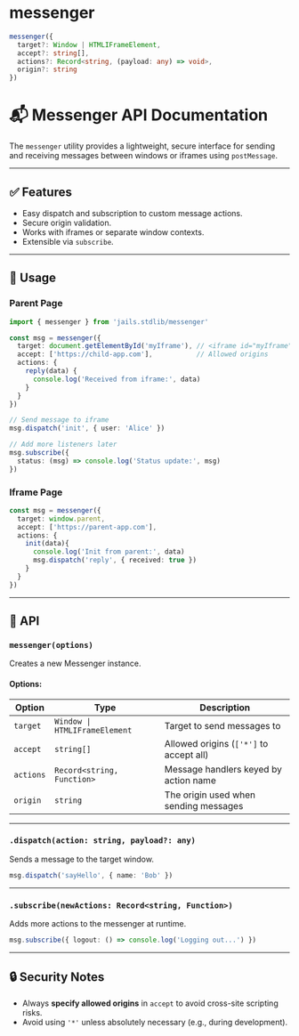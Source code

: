 # messenger

```ts 
messenger({
  target?: Window | HTMLIFrameElement,
  accept?: string[],
  actions?: Record<string, (payload: any) => void>,
  origin?: string
}) 
```
# 📬 Messenger API Documentation

The `messenger` utility provides a lightweight, secure interface for sending and receiving messages between windows or iframes using `postMessage`.

---

## ✅ Features

* Easy dispatch and subscription to custom message actions.
* Secure origin validation.
* Works with iframes or separate window contexts.
* Extensible via `subscribe`.

---

## 🧪 Usage

### Parent Page

```ts
import { messenger } from 'jails.stdlib/messenger'

const msg = messenger({
  target: document.getElementById('myIframe'), // <iframe id="myIframe" />
  accept: ['https://child-app.com'],           // Allowed origins
  actions: {
    reply(data) {
      console.log('Received from iframe:', data)
    }
  }
})

// Send message to iframe
msg.dispatch('init', { user: 'Alice' })

// Add more listeners later
msg.subscribe({
  status: (msg) => console.log('Status update:', msg)
})
```

### Iframe Page

```ts
const msg = messenger({
  target: window.parent,
  accept: ['https://parent-app.com'],
  actions: {
    init(data){
      console.log('Init from parent:', data)
      msg.dispatch('reply', { received: true })
    }
  }
})
```

---

## 🧹 API

### `messenger(options)`

Creates a new Messenger instance.

#### Options:

| Option    | Type                          | Description                             |
| --------- | ----------------------------- | --------------------------------------- |
| `target`  | `Window \| HTMLIFrameElement` | Target to send messages to              |
| `accept`  | `string[]`                    | Allowed origins (`['*']` to accept all) |
| `actions` | `Record<string, Function>`    | Message handlers keyed by action name   |
| `origin`  | `string`                      | The origin used when sending messages   |

---

### `.dispatch(action: string, payload?: any)`

Sends a message to the target window.

```ts
msg.dispatch('sayHello', { name: 'Bob' })
```

---

### `.subscribe(newActions: Record<string, Function>)`

Adds more actions to the messenger at runtime.

```ts
msg.subscribe({ logout: () => console.log('Logging out...') })
```

---

## 🔒 Security Notes

* Always **specify allowed origins** in `accept` to avoid cross-site scripting risks.
* Avoid using `'*'` unless absolutely necessary (e.g., during development).
